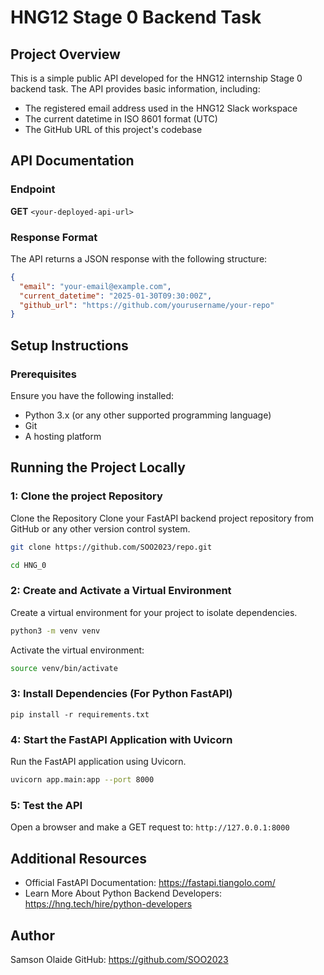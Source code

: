 # HNG12 Stage 0 Backend Task  

## Project Overview  
This is a simple public API developed for the HNG12 internship Stage 0 backend task. The API provides basic information, including:  

- The registered email address used in the HNG12 Slack workspace  
- The current datetime in ISO 8601 format (UTC)  
- The GitHub URL of this project's codebase  

## API Documentation  

### Endpoint  
**GET** `<your-deployed-api-url>`  

### Response Format  
The API returns a JSON response with the following structure:  

```json
{
  "email": "your-email@example.com",
  "current_datetime": "2025-01-30T09:30:00Z",
  "github_url": "https://github.com/yourusername/your-repo"
}
```

## Setup Instructions

### Prerequisites
Ensure you have the following installed:

- Python 3.x (or any other supported programming language)
- Git
- A hosting platform

## Running the Project Locally

### 1: Clone the project Repository

Clone the Repository
Clone your FastAPI backend project repository from GitHub or any other version control system.

```bash
git clone https://github.com/SOO2023/repo.git

cd HNG_0
```

### 2: Create and Activate a Virtual Environment

Create a virtual environment for your project to isolate dependencies.

```bash
python3 -m venv venv
```

Activate the virtual environment:

```bash
source venv/bin/activate
```

### 3: Install Dependencies (For Python FastAPI)
```
pip install -r requirements.txt
```

### 4: Start the FastAPI Application with Uvicorn
Run the FastAPI application using Uvicorn.

```bash
uvicorn app.main:app --port 8000
```

### 5: Test the API
Open a browser and make a GET request to: `http://127.0.0.1:8000`

## Additional Resources

- Official FastAPI Documentation: https://fastapi.tiangolo.com/
- Learn More About Python Backend Developers: https://hng.tech/hire/python-developers

## Author

Samson Olaide
GitHub: https://github.com/SOO2023